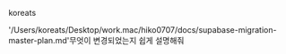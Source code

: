 koreats

'/Users/koreats/Desktop/work.mac/hiko0707/docs/supabase-migration-master-plan.md'무엇이 변경되었는지 쉽게 설명해줘
